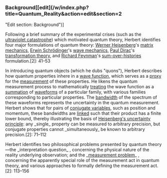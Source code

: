 ### Background[[edit](/w/index.php?title=Quantum\_Reality&action=edit&section=2
"Edit section: Background")]

Following a brief summary of the experimental crises (such as the [ultraviolet
catastrophe](/wiki/Ultraviolet\_catastrophe "Ultraviolet catastrophe")) which
motivated quantum theory, Herbert identifies four major formulations of
quantum theory: [Werner Heisenberg](/wiki/Werner\_Heisenberg "Werner
Heisenberg")'s [matrix mechanics](/wiki/Matrix\_mechanics "Matrix mechanics"),
[Erwin Schrödinger](/wiki/Erwin\_Schr%C3%B6dinger "Erwin Schrödinger")'s [wave
mechanics](/wiki/Schr%C3%B6dinger\_equation "Schrödinger equation"), [Paul
Dirac](/wiki/Paul\_Dirac "Paul Dirac")'s [transformation
theory](/wiki/Transformation\_theory\_\(quantum\_mechanics\) "Transformation
theory \(quantum mechanics\)"), and [Richard Feynman](/wiki/Richard\_Feynman
"Richard Feynman")'s [sum-over-histories](/wiki/Path\_integral\_formulation
"Path integral formulation") formulation.[2]: 41–53

In introducing quantum objects (which he dubs "quons"), Herbert describes how
quantum properties inhere in a [wave function](/wiki/Wave\_function "Wave
function"), which serves as a [proxy](https://en.wiktionary.org/wiki/proxy
"wikt:proxy") for the [measurement](/wiki/Measurement\_in\_quantum\_mechanics
"Measurement in quantum mechanics") of these properties. He likens the quantum
measurement process to mathematically [treating](/wiki/Signal\_processing
"Signal processing") the wave function as a
[summation](/wiki/Series\_\(mathematics\) "Series \(mathematics\)") of
[waveforms](/wiki/Waveform "Waveform") of a particular family, with various
families corresponding to particular properties. The
[bandwidth](/wiki/Bandwidth\_\(signal\_processing\) "Bandwidth \(signal
processing\)") of the spectrum of these waveforms represents the uncertainty
in the quantum measurement. Herbert shows that for pairs of [conjugate
variables](/wiki/Conjugate\_variables "Conjugate variables"), such as position
and momentum, these bandwidths are [linked](/wiki/Complementarity\_\(physics\)
"Complementarity \(physics\)") such that their product has a finite lower
bound, thereby illustrating the basis of [Heisenberg's uncertainty
principle](/wiki/Heisenberg%27s\_uncertainty\_principle "Heisenberg's
uncertainty principle"): any \_single\_ property can be measured to arbitrary
precision, but conjugate properties cannot \_simultaneously\_ be known to
arbitrary precision.[2]: 71–112

Herbert identifies two philosophical problems presented by quantum theory—the
\_interpretation question\_ , concerning the physical nature of the reality
underlying observation; and the \_[measurement
problem](/wiki/Measurement\_problem "Measurement problem")\_ , concerning the
apparently special role of the measurement act in quantum theory, and various
approaches to formally defining the measurement act.[2]: 113–156
